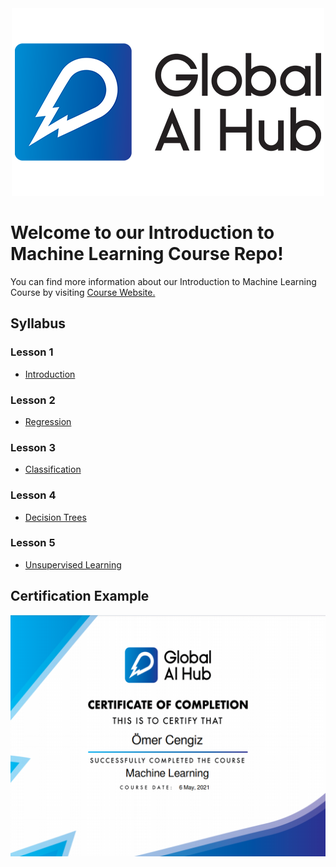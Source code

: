 <div align="center">
  <img src="logo.png">
</div>

# Welcome to our Introduction to Machine Learning Course Repo!

You can find more information about our Introduction to Machine Learning Course by visiting [Course Website.](https://globalaihub.com/courses/introduction-to-machine-learning/)

## Syllabus

### Lesson 1
- [Introduction](https://github.com/gaih/introduction-to-machine-learning-v2/blob/main/Day%201/Day%201%20-%20Introduction.ipynb)

### Lesson 2
- [Regression](https://github.com/gaih/introduction-to-machine-learning-v2/blob/main/Day%202/Day_2_Regression.ipynb)

### Lesson 3
- [Classification](https://github.com/gaih/introduction-to-machine-learning-v2/blob/main/Day%203/Day_3_Classification.ipynb)

### Lesson 4
- [Decision Trees](https://github.com/gaih/introduction-to-machine-learning-v2/blob/main/Day%204/Day_4_Decision_Trees.ipynb)

### Lesson 5
- [Unsupervised Learning](https://github.com/gaih/introduction-to-machine-learning-v2/blob/main/Day%205/Day%205%20-%20Unsupervised%20Learning.ipynb)


## Certification Example
![Certificate](updated-certificate.png)
